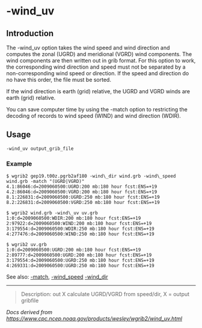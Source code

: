 # -wind_uv

## Introduction

The -wind_uv option takes the wind speed and wind
direction and computes the zonal (UGRD) and meridional (VGRD) wind
components. The wind components are then written out in grib format.
For this option to work, the corresponding wind direction and speed
must not be separated by a non-corresponding wind speed or direction.
If the speed and direction do no have this order, the file must be sorted.

If the wind direction is earth (grid) relative, the UGRD and VGRD
winds are earth (grid) relative.

You can save computer time by using the -match option
to restricting the decoding of records to wind speed (WIND) and
wind direction (WDIR).

## Usage

```
-wind_uv output_grib_file
```

### Example

```
$ wgrib2 gep19.t00z.pgrb2af180 -wind\_dir wind.grb -wind\_speed wind.grb -match "(UGRD|VGRD)"
4.1:86046:d=2009060500:UGRD:200 mb:180 hour fcst:ENS=+19
4.2:86046:d=2009060500:VGRD:200 mb:180 hour fcst:ENS=+19
8.1:226831:d=2009060500:UGRD:250 mb:180 hour fcst:ENS=+19
8.2:226831:d=2009060500:VGRD:250 mb:180 hour fcst:ENS=+19

$ wgrib2 wind.grb -wind\_uv uv.grb
1:0:d=2009060500:WDIR:200 mb:180 hour fcst:ENS=+19
2:97922:d=2009060500:WIND:200 mb:180 hour fcst:ENS=+19
3:179554:d=2009060500:WDIR:250 mb:180 hour fcst:ENS=+19
4:277476:d=2009060500:WIND:250 mb:180 hour fcst:ENS=+19

$ wgrib2 uv.grb
1:0:d=2009060500:UGRD:200 mb:180 hour fcst:ENS=+19
2:89777:d=2009060500:UGRD:200 mb:180 hour fcst:ENS=+19
3:179554:d=2009060500:UGRD:250 mb:180 hour fcst:ENS=+19
4:269331:d=2009060500:UGRD:250 mb:180 hour fcst:ENS=+19

```

See also: [-match](./match.md),
[-wind_speed](./wind_speed.md)
[-wind_dir](./wind_dir.md)

---

> Description: out X calculate UGRD/VGRD from speed/dir, X = output gribfile

_Docs derived from <https://www.cpc.ncep.noaa.gov/products/wesley/wgrib2/wind_uv.html>_
